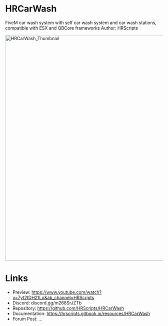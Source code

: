 # HRCarWash
FiveM car wash system with self car wash system and car wash stations, compatible with ESX and QBCore frameworks
Author: HRScripts

<img width="1280" height="720" alt="HRCarWash_Thumbnail" src="https://github.com/user-attachments/assets/3132421b-e9d7-4cec-8c71-cd3057fb1bca" />

# Links

- Preview: https://www.youtube.com/watch?v=7yt2tDH21Lo&ab_channel=HRScripts
- Discord: discord.gg/m268SrJZTb
- Repository: https://github.com/HRScripts/HRCarWash
- Documentation: https://hrscripts.gitbook.io/resources/HRCarWash
- Forum Post: ...

